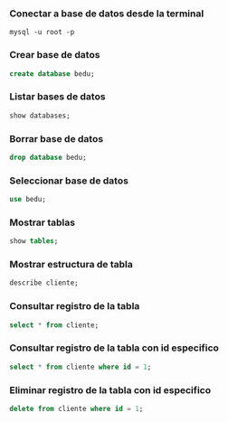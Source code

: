 ### Conectar a base de datos desde la terminal
```shell
mysql -u root -p
```

### Crear base de datos
```sql
create database bedu;
```

### Listar bases de datos
```sql
show databases;
```

### Borrar base de datos
```sql
drop database bedu;
```

### Seleccionar base de datos
```sql
use bedu;
```

### Mostrar tablas
```sql
show tables;
```

### Mostrar estructura de tabla
```sql
describe cliente;
```

### Consultar registro de la tabla
```sql
select * from cliente;
```

### Consultar registro de la tabla con id especifico
```sql
select * from cliente where id = 1;
```

### Eliminar registro de la tabla con id especifico
```sql
delete from cliente where id = 1;
```
